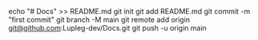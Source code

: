 echo "# Docs" >> README.md
git init
git add README.md
git commit -m "first commit"
git branch -M main
git remote add origin git@github.com:Lupleg-dev/Docs.git
git push -u origin main